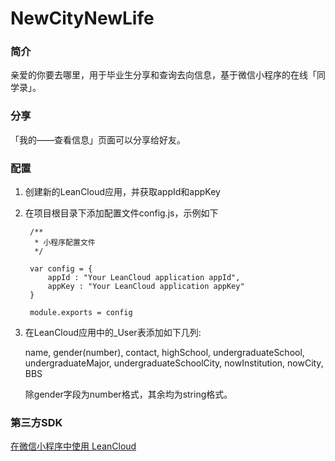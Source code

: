 # NewCityNewLife

### 简介

亲爱的你要去哪里，用于毕业生分享和查询去向信息，基于微信小程序的在线「同学录」。

### 分享

「我的——查看信息」页面可以分享给好友。

### 配置

1. 创建新的LeanCloud应用，并获取appId和appKey
2. 在项目根目录下添加配置文件config.js，示例如下
	
		/**
		 * 小程序配置文件
		 */
		
		var config = {
		    appId : "Your LeanCloud application appId",
		    appKey : "Your LeanCloud application appKey"
		}
		
		module.exports = config

3. 在LeanCloud应用中的_User表添加如下几列:

	name, gender(number), contact, highSchool, undergraduateSchool, undergraduateMajor, undergraduateSchoolCity, nowInstitution, nowCity, BBS
	
	除gender字段为number格式，其余均为string格式。

### 第三方SDK

[在微信小程序中使用 LeanCloud](https://leancloud.cn/docs/weapp.html)

